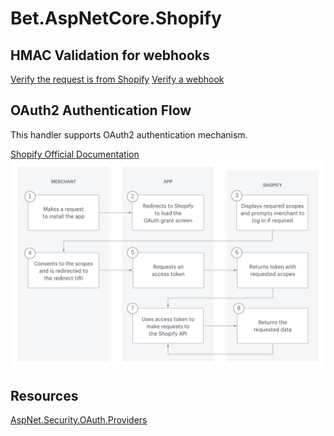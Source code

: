 ﻿# Bet.AspNetCore.Shopify

## HMAC Validation for webhooks

[Verify the request is from Shopify](https://shopify.dev/apps/webhooks#verify-the-request-is-from-shopify)
[Verify a webhook](https://shopify.dev/apps/webhooks/configuring#verify-a-webhook)

## OAuth2 Authentication Flow

This handler supports OAuth2 authentication mechanism.



[Shopify Official Documentation](https://shopify.dev/apps/auth/oauth)
![Shopify OAuth Flow](../../img/oauth-shopify-flow.png)


## Resources

[AspNet.Security.OAuth.Providers](https://github.com/aspnet-contrib/AspNet.Security.OAuth.Providers)
